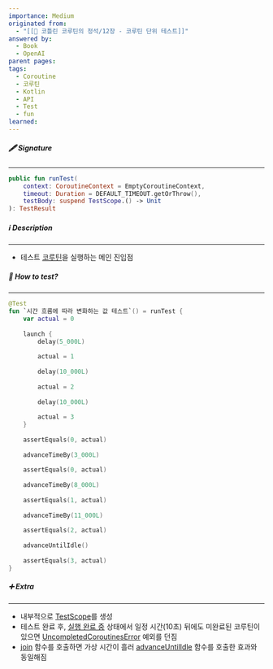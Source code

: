 ```yaml
---
importance: Medium
originated from:
  - "[[📘 코틀린 코루틴의 정석/12장 - 코루틴 단위 테스트]]"
answered by:
  - Book
  - OpenAI
parent pages: 
tags:
  - Coroutine
  - 코루틴
  - Kotlin
  - API
  - Test
  - fun
learned:
---
```

##### 🖋️ Signature
---
```Kotlin
public fun runTest(  
    context: CoroutineContext = EmptyCoroutineContext,  
    timeout: Duration = DEFAULT_TIMEOUT.getOrThrow(),  
    testBody: suspend TestScope.() -> Unit  
): TestResult
```

##### ℹ️ Description
---
- 테스트 [코루틴](코루틴.md)을 실행하는 메인 진입점

##### 🧪 How to test?
---
```Kotlin
@Test  
fun `시간 흐름에 따라 변화하는 값 테스트`() = runTest {  
    var actual = 0  
  
    launch {  
        delay(5_000L)  
  
        actual = 1  
  
        delay(10_000L)  
  
        actual = 2  
  
        delay(10_000L)  
  
        actual = 3  
    }  
  
    assertEquals(0, actual)  
  
    advanceTimeBy(3_000L)  
  
    assertEquals(0, actual)  
  
    advanceTimeBy(8_000L)  
  
    assertEquals(1, actual)  
  
    advanceTimeBy(11_000L)  
  
    assertEquals(2, actual)  
  
    advanceUntilIdle()  
  
    assertEquals(3, actual)  
}
```

##### ➕ Extra
---
- 내부적으로 [TestScope](TestScope.md)를 생성
- 테스트 완료 후, [실행 완료 중](실행%20완료%20중.md) 상태에서 일정 시간(10초) 뒤에도 미완료된 코루틴이 있으면 [UncompletedCoroutinesError](UncompletedCoroutinesError.md) 예외를 던짐
- [join](Job.join.md) 함수를 호출하면 가상 시간이 흘러 [advanceUntilIdle](advanceUntilIdle.md) 함수를 호출한 효과와 동일해짐
